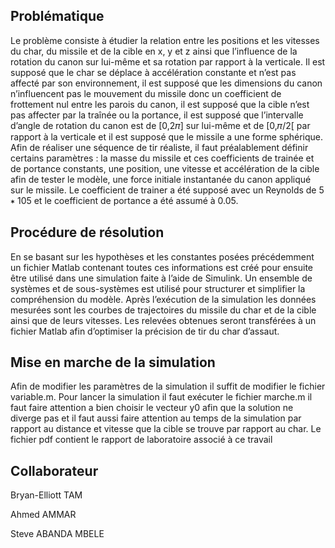 ## Problématique
Le problème consiste à étudier la relation entre les positions et les vitesses du char,
du missile et de la cible en x, y et z ainsi que l’influence de la rotation du canon sur
lui-même et sa rotation par rapport à la verticale. Il est supposé que le char se
déplace à accélération constante et n’est pas affecté par son environnement, il est
supposé que les dimensions du canon n’influencent pas le mouvement du missile
donc un coefficient de frottement nul entre les parois du canon, il est supposé que
la cible n’est pas affecter par la traînée ou la portance, il est supposé que l’intervalle
d’angle de rotation du canon est de [0,2𝜋] sur lui-même et de [0,𝜋/2[ par rapport à
la verticale et il est supposé que le missile a une forme sphérique. Afin de réaliser
une séquence de tir réaliste, il faut préalablement définir certains paramètres : la
masse du missile et ces coefficients de trainée et de portance constants, une
position, une vitesse et accélération de la cible afin de tester le modèle, une force
initiale instantanée du canon appliqué sur le missile. Le coefficient de trainer a été
supposé avec un Reynolds de 5 ∗ 105 et le coefficient de portance a été assumé à
0.05.

## Procédure de résolution
En se basant sur les hypothèses et les constantes posées précédemment un fichier Matlab contenant toutes 
ces informations est créé pour ensuite être utilisé dans une simulation faite à l’aide de Simulink. 
Un ensemble de systèmes et de sous-systèmes est utilisé pour structurer et simplifier la compréhension du modèle.
Après l’exécution de la simulation les données mesurées sont les courbes de trajectoires du missile du char et de la cible ainsi que de leurs vitesses. 
Les relevées obtenues seront transférées à un fichier Matlab afin d’optimiser la précision de tir du char d’assaut.

## Mise en marche de la simulation
Afin de modifier les paramètres de la simulation il suffit de modifier le fichier variable.m.
Pour lancer la simulation il faut exécuter le fichier marche.m il faut faire attention a bien choisir le vecteur y0 afin que la solution ne diverge pas
et il faut aussi faire attention au temps de la simulation par rapport au distance et vitesse que la cible se trouve par rapport au char.
Le fichier pdf contient le rapport de laboratoire associé à ce travail

## Collaborateur
Bryan-Elliott TAM

Ahmed AMMAR

Steve ABANDA MBELE

